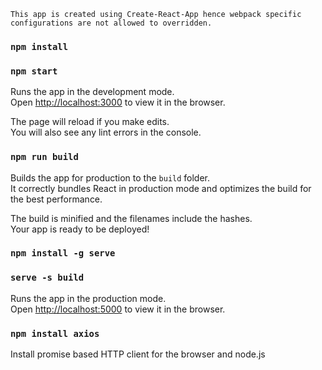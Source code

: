`This app is created using Create-React-App hence webpack specific configurations are not allowed to overridden.`


### `npm install`

### `npm start`

Runs the app in the development mode.<br />
Open [http://localhost:3000](http://localhost:3000) to view it in the browser.

The page will reload if you make edits.<br />
You will also see any lint errors in the console.

### `npm run build`

Builds the app for production to the `build` folder.<br />
It correctly bundles React in production mode and optimizes the build for the best performance.

The build is minified and the filenames include the hashes.<br />
Your app is ready to be deployed!

### `npm install -g serve`
### `serve -s build`

Runs the app in the production mode.<br />
Open [http://localhost:5000](http://localhost:5000) to view it in the browser.

### `npm install axios`

Install promise based HTTP client for the browser and node.js
